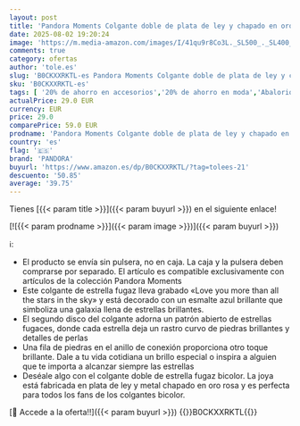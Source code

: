```yaml
---
layout: post
title: 'Pandora Moments Colgante doble de plata de ley y chapado en oro rosa de 14 quilates con diseño de estrellas fugaces  con circonitas cúbicas transparentes y esmalte azul brillante'
date: 2025-08-02 19:20:24
image: 'https://m.media-amazon.com/images/I/41qu9r8Co3L._SL500_._SL400_.jpg'
comments: true
category: ofertas
author: 'tole.es'
slug: 'B0CKXXRKTL-es Pandora Moments Colgante doble de plata de ley y chapado...'
sku: 'B0CKXXRKTL-es'
tags: [ '20% de ahorro en accesorios','20% de ahorro en moda','Abalorios para mujer','Arborist Merchandising Root','Dijes para mujer','Joyería para mujer','Joyería: -10% adicional en una selección de Moda','Moda','Moda Mujer','Prime Student -10% adicional en una selección de Moda','Self Service','Special Features Stores','Top Brands Fashion Selection','c8538d25-3af9-48d3-aeff-5f3ce5572a36_0','c8538d25-3af9-48d3-aeff-5f3ce5572a36_2101','c8538d25-3af9-48d3-aeff-5f3ce5572a36_4801','c8538d25-3af9-48d3-aeff-5f3ce5572a36_8301','de','ley','pandora','plata','🇪🇸', ]
actualPrice: 29.0 EUR
currency: EUR
price: 29.0
comparePrice: 59.0 EUR
prodname: 'Pandora Moments Colgante doble de plata de ley y chapado en oro rosa de 14 quilates con diseño de estrellas fugaces  con circonitas cúbicas transparentes y esmalte azul brillante'
country: 'es'
flag: '🇪🇸'
brand: 'PANDORA'
buyurl: 'https://www.amazon.es/dp/B0CKXXRKTL/?tag=tolees-21'
descuento: '50.85'
average: '39.75'
---
```


Tienes [{{< param title >}}]({{< param buyurl >}}) en el siguiente enlace!

[![{{< param prodname >}}]({{< param image >}})]({{< param buyurl >}})

ℹ️:

- El producto se envía sin pulsera, no en caja. La caja y la pulsera deben comprarse por separado. El artículo es compatible exclusivamente con artículos de la colección Pandora Moments
- Este colgante de estrella fugaz lleva grabado «Love you more than all the stars in the sky» y está decorado con un esmalte azul brillante que simboliza una galaxia llena de estrellas brillantes.
- El segundo disco del colgante adorna un patrón abierto de estrellas fugaces, donde cada estrella deja un rastro curvo de piedras brillantes y detalles de perlas
- Una fila de piedras en el anillo de conexión proporciona otro toque brillante. Dale a tu vida cotidiana un brillo especial o inspira a alguien que te importa a alcanzar siempre las estrellas
- Deséale algo con el colgante doble de estrella fugaz bicolor. La joya está fabricada en plata de ley y metal chapado en oro rosa y es perfecta para todos los fans de los colgantes bicolor.

[🛒 Accede a la oferta!!]({{< param buyurl >}})
{{<world>}}B0CKXXRKTL{{</world>}}
